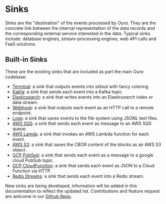 # Sinks

Sinks are the "destination" of the events processed by _Oura_. They are the concrete link between the internal representation of the data records and the corresponding external service interested in the data. Typical sinks include: database engines, stream-processing engines, web API calls and FaaS solutions.

## Built-in Sinks

These are the existing sinks that are included as part the main _Oura_ codebase:

- [Terminal](terminal.md): a sink that outputs events into stdout with fancy coloring
- [Kakfa](kafka.md): a sink that sends each event into a Kafka topic
- [Elasticsearch](elastic.md): a sink that writes events into an Elasticsearch index or data stream.
- [Webhook](webhook.md): a sink that outputs each event as an HTTP call to a remote endpoint.
- [Logs](logs.md): a sink that saves events to the file system using JSONL text files.
- [AWS SQS](aws_sqs.md): a sink that sends each event as message to an AWS SQS queue.
- [AWS Lamda](aws_lambda.md): a sink that invokes an AWS Lambda function for each event.
- [AWS S3](aws_s3.md): a sink that saves the CBOR content of the blocks as an AWS S3 object.
- [GCP PubSub](gcp_pubsub.md): a sink that sends each event as a message to a google cloud PubSub topic.
- [GCP CloudFunction](gcp_cloudfunction.md): a sink that sends each event as JSON to a Cloud Function via HTTP.
- [Redis Streams](redis_streams.md): a sink that sends each event into a Redis stream.

New sinks are being developed, information will be added in this documentation to reflect the updated list. Contributions and feature request are welcome in our [Github Repo](https://github.com/txpipe/oura).